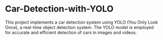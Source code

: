 # Car-Detection-with-YOLO
This project implements a car detection system using YOLO (You Only Look Once), a real-time object detection system. The YOLO model is employed for accurate and efficient detection of cars in images and videos.
